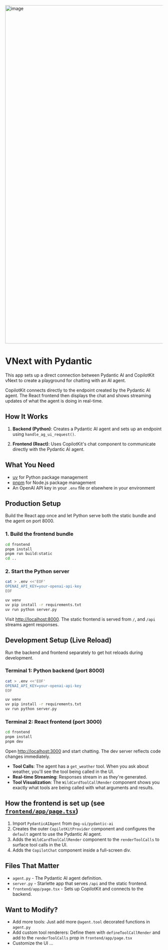 <img width="910" height="1077" alt="image" src="https://github.com/user-attachments/assets/4869e961-51e7-4008-a2fd-bee0ff59efbd" />

# VNext with Pydantic

This app sets up a direct connection between Pydantic AI and CopilotKit vNext to create a playground for chatting with an AI agent.

CopilotKit connects directly to the endpoint created by the Pydantic AI agent. The React frontend then displays the chat and
shows streaming updates of what the agent is doing in real-time.

## How It Works

1. **Backend (Python)**: Creates a Pydantic AI agent and sets up an endpoint using `handle_ag_ui_request()`.

2. **Frontend (React)**: Uses CopilotKit's chat component to communicate directly with the Pydantic AI agent.

## What You Need

- [uv](https://docs.astral.sh/uv/) for Python package management
- [pnpm](https://pnpm.io/) for Node.js package management
- An OpenAI API key in your `.env` file or elsewhere in your environment

## Production Setup

Build the React app once and let Python serve both the static bundle and the agent on port 8000.

### 1. Build the frontend bundle

```bash
cd frontend
pnpm install
pnpm run build:static
cd ..
```

### 2. Start the Python server

```bash
cat > .env <<'EOF'
OPENAI_API_KEY=your-openai-api-key
EOF

uv venv
uv pip install -r requirements.txt
uv run python server.py
```

Visit [http://localhost:8000](http://localhost:8000). The static frontend is served from `/`, and `/api` streams agent responses.

## Development Setup (Live Reload)

Run the backend and frontend separately to get hot reloads during development.

### Terminal 1: Python backend (port 8000)

```bash
cat > .env <<'EOF'
OPENAI_API_KEY=your-openai-api-key
EOF

uv venv
uv pip install -r requirements.txt
uv run python server.py
```

### Terminal 2: React frontend (port 3000)

```bash
cd frontend
pnpm install
pnpm dev
```

Open [http://localhost:3000](http://localhost:3000) and start chatting. The dev server reflects code changes immediately.

- **Tool Calls**: The agent has a `get_weather` tool. When you ask about weather, you'll see the tool being called in the UI.
- **Real-time Streaming**: Responses stream in as they're generated.
- **Tool Visualization**: The `WildCardToolCallRender` component shows you exactly what tools are being called with what arguments and results.

## How the frontend is set up (see [`frontend/app/page.tsx`](frontend/app/page.tsx))

1. Import `PydanticAIAgent` from `@ag-ui/pydantic-ai`
2. Creates the outer `CopilotKitProvider` component and configures the `default` agent to use the Pydantic AI agent.
3. Adds the `WildCardToolCallRender` component to the `renderToolCalls` to surface tool calls in the UI.
4. Adds the `CopilotChat` component inside a full-screen div.

## Files That Matter

- `agent.py` - The Pydantic AI agent definition.
- `server.py` - Starlette app that serves `/api` and the static frontend.
- `frontend/app/page.tsx` - Sets up CopilotKit and connects to the backend.

## Want to Modify?

- Add more tools: Just add more `@agent.tool` decorated functions in `agent.py`
- Add custom tool renderers: Define them with `defineToolCallRender` and add to the `renderToolCalls` prop in `frontend/app/page.tsx`
- Customize the UI ...
